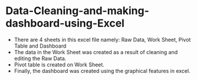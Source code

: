# Data-Cleaning-and-making-dashboard-using-Excel

- There are 4 sheets in this excel file namely: Raw Data, Work Sheet, Pivot Table and Dashboard
- The data in the Work Sheet was created as a result of cleaning and editing the Raw Data.
- Pivot table is created on Work Sheet.
- Finally, the dashboard was created using the graphical features in excel.
